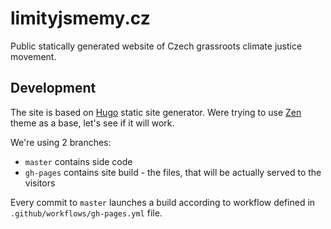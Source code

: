 # limityjsmemy.cz
Public statically generated website of Czech grassroots climate justice movement.

## Development

The site is based on [Hugo](https://gohugo.io) static site generator. Were trying to use [Zen](https://github.com/frjo/hugo-theme-zen) theme as a base, let's see if it will work.

We're using 2 branches:

- `master` contains side code
- `gh-pages` contains site build - the files, that will be actually served to the visitors

Every commit to `master` launches a build according to workflow defined in `.github/workflows/gh-pages.yml` file.

